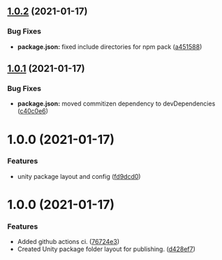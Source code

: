 ## [1.0.2](https://github.com/tuttocodes/GameEventBus/compare/v1.0.1...v1.0.2) (2021-01-17)


### Bug Fixes

* **package.json:** fixed include directories for npm pack ([a451588](https://github.com/tuttocodes/GameEventBus/commit/a451588f6dfe03a872aef324f93f49079cdbcf4c))

## [1.0.1](https://github.com/tuttocodes/GameEventBus/compare/v1.0.0...v1.0.1) (2021-01-17)


### Bug Fixes

* **package.json:** moved commitizen dependency to devDependencies ([c40c0e6](https://github.com/tuttocodes/GameEventBus/commit/c40c0e6b669aaff088593e2d7ad4702c0d733e66))

# 1.0.0 (2021-01-17)


### Features

* unity package layout and config ([fd9dcd0](https://github.com/tuttocodes/GameEventBus/commit/fd9dcd06dd4d3b32dfcc3fc62153400dfb8edb8b))

# 1.0.0 (2021-01-17)


### Features

* Added github actions ci. ([76724e3](https://github.com/tuttocodes/GameEventBus/commit/76724e3eecdc8c1c49ff224b8cf2880a8942ae7f))
* Created Unity package folder layout for publishing. ([d428ef7](https://github.com/tuttocodes/GameEventBus/commit/d428ef7253eb0e502a165df70bc5a218301e6bd7))
